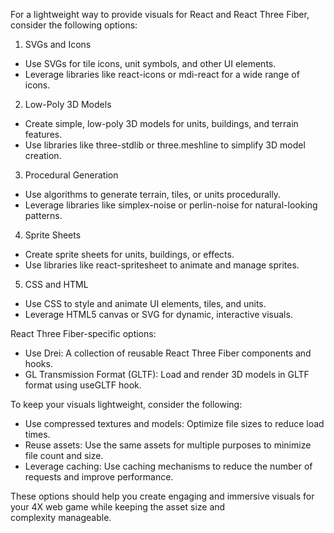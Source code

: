 For a lightweight way to provide visuals for React and React Three Fiber, consider the following options:

1. SVGs and Icons

- Use SVGs for tile icons, unit symbols, and other UI elements.
- Leverage libraries like react-icons or mdi-react for a wide range of icons.

2. Low-Poly 3D Models

- Create simple, low-poly 3D models for units, buildings, and terrain features.
- Use libraries like three-stdlib or three.meshline to simplify 3D model creation.

3. Procedural Generation

- Use algorithms to generate terrain, tiles, or units procedurally.
- Leverage libraries like simplex-noise or perlin-noise for natural-looking patterns.

4. Sprite Sheets

- Create sprite sheets for units, buildings, or effects.
- Use libraries like react-spritesheet to animate and manage sprites.

5. CSS and HTML

- Use CSS to style and animate UI elements, tiles, and units.
- Leverage HTML5 canvas or SVG for dynamic, interactive visuals.

React Three Fiber-specific options:

- Use Drei: A collection of reusable React Three Fiber components and hooks.
- GL Transmission Format (GLTF): Load and render 3D models in GLTF format using useGLTF hook.

To keep your visuals lightweight, consider the following:

- Use compressed textures and models: Optimize file sizes to reduce load times.
- Reuse assets: Use the same assets for multiple purposes to minimize file count and size.
- Leverage caching: Use caching mechanisms to reduce the number of requests and improve performance.

These options should help you create engaging and immersive visuals for your 4X web game while keeping the asset size and complexity manageable.
